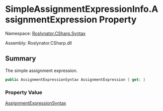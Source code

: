 # SimpleAssignmentExpressionInfo\.AssignmentExpression Property

Namespace: [Roslynator.CSharp.Syntax](../../README.md)

Assembly: Roslynator\.CSharp\.dll

## Summary

The simple assignment expression\.

```csharp
public AssignmentExpressionSyntax AssignmentExpression { get; }
```

### Property Value

[AssignmentExpressionSyntax](https://docs.microsoft.com/en-us/dotnet/api/microsoft.codeanalysis.csharp.syntax.assignmentexpressionsyntax)


